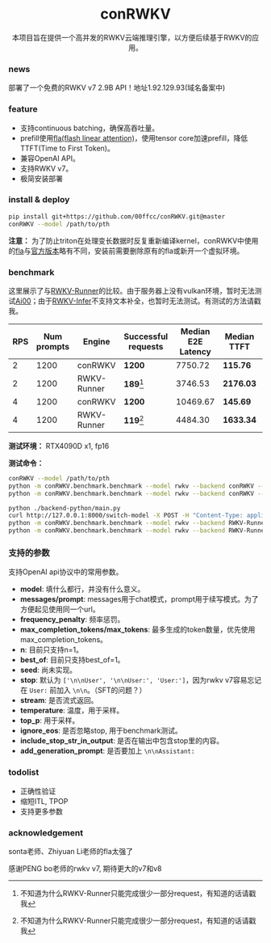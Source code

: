 <h1 align="center">conRWKV</h1>

<div align="center">
    本项目旨在提供一个高并发的RWKV云端推理引擎，以方便后续基于RWKV的应用。
</div>

### news

部署了一个免费的RWKV v7 2.9B API！地址1.92.129.93(域名备案中)

### feature

- 支持continuous batching，确保高吞吐量。
- prefill使用[fla(flash linear attention)](https://github.com/fla-org/flash-linear-attention/)，使用tensor core加速prefill，降低TTFT(Time to First Token)。
- 兼容OpenAI API。
- 支持RWKV v7。
- 极简安装部署

### install & deploy

```bash
pip install git+https://github.com/00ffcc/conRWKV.git@master
conRWKV --model /path/to/pth
```

**注意：** 为了防止triton在处理变长数据时反复重新编译kernel，conRWKV中使用的[fla](https://github.com/00ffcc/flash-linear-attention)与[官方版本](https://github.com/fla-org/flash-linear-attention/)略有不同，安装前需要删除原有的fla或新开一个虚拟环境。

### benchmark

这里展示了与[RWKV-Runner](https://github.com/josStorer/RWKV-Runner)的比较。由于服务器上没有vulkan环境，暂时无法测试[Ai00](https://github.com/Ai00-X/ai00_server)；由于[RWKV-Infer](https://github.com/OpenMOSE/RWKV-Infer)不支持文本补全，也暂时无法测试。有测试的方法请戳我。

| RPS  | Num prompts | Engine      | Successful requests | Median E2E Latency | Median TTFT | Median ITL |
| ---- | ----------- | ----------- | ------------------- | ------------------ | ----------- | ---------- |
| 2    | 1200        | conRWKV     | **1200**            | 7750.72            | **115.76**  | 56.33      |
| 2    | 1200        | RWKV-Runner | **189**[^1]         | 3746.53            | **2176.03** | 16.29      |
| 4    | 1200        | conRWKV     | **1200**            | 10469.67           | **145.69**  | 77.45      |
| 4    | 1200        | RWKV-Runner | **119**[^1]         | 4484.30            | **1633.34** | 15.78      |

[^1]:不知道为什么RWKV-Runner只能完成很少一部分request，有知道的话请戳我

**测试环境：** RTX4090D x1, fp16

**测试命令：**

```bash
conRWKV --model /path/to/pth
python -m conRWKV.benchmark.benchmark --model rwkv --backend conRWKV --request-rate 2 --num-prompts 1200
python -m conRWKV.benchmark.benchmark --model rwkv --backend conRWKV --request-rate 4 --num-prompts 1200
```

```bash
python ./backend-python/main.py
curl http://127.0.0.1:8000/switch-model -X POST -H "Content-Type: application/json" -d '{"model":"/path/to/pth","strategy":"cuda fp16","deploy":"true"}'
python -m conRWKV.benchmark.benchmark --model rwkv --backend RWKV-Runner --request-rate 2 --num-prompts 1200
python -m conRWKV.benchmark.benchmark --model rwkv --backend RWKV-Runner --request-rate 4 --num-prompts 1200
```
### 支持的参数

支持OpenAI api协议中的常用参数。
- **model**: 填什么都行，并没有什么意义。
- **messages/prompt**: messages用于chat模式，prompt用于续写模式。为了方便起见使用同一个url。
- **frequency_penalty**: 频率惩罚。
- **max_completion_tokens/max_tokens**: 最多生成的token数量，优先使用max_completion_tokens。
- **n**: 目前只支持n=1。
- **best_of**: 目前只支持best_of=1。
- **seed**: 尚未实现。
- **stop**: 默认为 `['\n\nUser', '\n\nUser:', 'User:']`，因为rwkv v7容易忘记在 `User:` 前加入 `\n\n`。（SFT的问题？）
- **stream**: 是否流式返回。
- **temperature**: 温度，用于采样。
- **top_p**: 用于采样。
- **ignore_eos**: 是否忽略stop, 用于benchmark测试。
- **include_stop_str_in_output**: 是否在输出中包含stop里的内容。
- **add_generation_prompt**: 是否要加上 `\n\nAssistant:`

### todolist

- 正确性验证
- 缩短ITL, TPOP
- 支持更多参数

### acknowledgement

sonta老师、Zhiyuan Li老师的fla太强了

感谢PENG bo老师的rwkv v7, 期待更大的v7和v8
